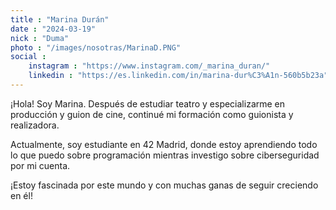 ```yaml
---
title : "Marina Durán"
date : "2024-03-19"
nick : "Duma"
photo : "/images/nosotras/MarinaD.PNG" 
social :
    instagram : "https://www.instagram.com/_marina_duran/"
    linkedin : "https://es.linkedin.com/in/marina-dur%C3%A1n-560b5b23a"
---
```


¡Hola! Soy Marina. Después de estudiar teatro y especializarme en producción y guion de cine, continué mi formación como guionista y realizadora. 

Actualmente, soy estudiante en 42 Madrid, donde estoy aprendiendo todo lo que puedo sobre programación mientras investigo sobre ciberseguridad por mi cuenta. 

¡Estoy fascinada por este mundo y con muchas ganas de seguir creciendo en él!